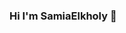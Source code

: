 ### Hi I'm SamiaElkholy 👋

<!--
**SamiaElkholy/SamiaElkholy** is a ✨ _special_ ✨ repository because its `README.md` (this file) appears on your GitHub profile.

Here are some ideas to get you started:

- 🌱 I’m currently learning Backend Development & Software Development 
- 📫 How to reach me: elkholysamia56@gmail.com
-->
